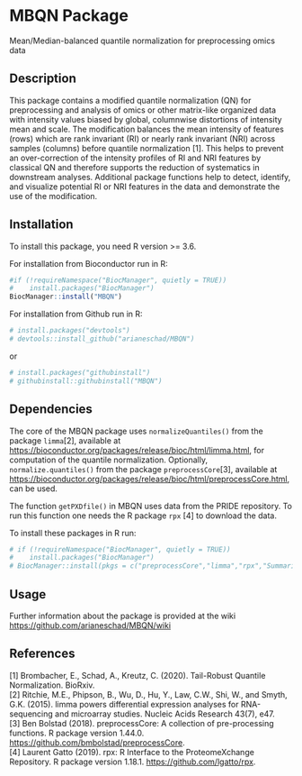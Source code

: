 
<!-- README.md is generated from README.Rmd. Please edit that file -->

# MBQN Package

Mean/Median-balanced quantile normalization for preprocessing omics data

## Description

This package contains a modified quantile normalization (QN) for
preprocessing and analysis of omics or other matrix-like organized data
with intensity values biased by global, columnwise distortions of
intensity mean and scale. The modification balances the mean intensity
of features (rows) which are rank invariant (RI) or nearly rank
invariant (NRI) across samples (columns) before quantile normalization
\[1\]. This helps to prevent an over-correction of the intensity
profiles of RI and NRI features by classical QN and therefore supports
the reduction of systematics in downstream analyses. Additional package
functions help to detect, identify, and visualize potential RI or NRI
features in the data and demonstrate the use of the modification.

## Installation

To install this package, you need R version \>= 3.6.

For installation from Bioconductor run in R:

``` r
#if (!requireNamespace("BiocManager", quietly = TRUE))
#    install.packages("BiocManager")
BiocManager::install("MBQN")
```

For installation from Github run in R:

``` r
# install.packages("devtools")
# devtools::install_github("arianeschad/MBQN")
```

or

``` r
# install.packages("githubinstall")
# githubinstall::githubinstall("MBQN")
```

## Dependencies

The core of the MBQN package uses `normalizeQuantiles()` from the
package `limma`\[2\], available at
<https://bioconductor.org/packages/release/bioc/html/limma.html>, for
computation of the quantile normalization. Optionally,
`normalize.quantiles()` from the package `preprocessCore`\[3\],
available at
<https://bioconductor.org/packages/release/bioc/html/preprocessCore.html>,
can be used. <br/>

The function `getPXDfile()` in MBQN uses data from the PRIDE repository.
To run this function one needs the R package `rpx` \[4\] to download the
data. <br/>

To install these packages in R run: <br/>

``` r
# if (!requireNamespace("BiocManager", quietly = TRUE))
#    install.packages("BiocManager")
# BiocManager::install(pkgs = c("preprocessCore","limma","rpx","SummarizedExperiment"))
```

## Usage

Further information about the package is provided at the wiki <br/>
<https://github.com/arianeschad/MBQN/wiki>

## References

\[1\] Brombacher, E., Schad, A., Kreutz, C. (2020). Tail-Robust Quantile
Normalization. BioRxiv. <br/> \[2\] Ritchie, M.E., Phipson, B., Wu, D.,
Hu, Y., Law, C.W., Shi, W., and Smyth, G.K. (2015). limma powers
differential expression analyses for RNA-sequencing and microarray
studies. Nucleic Acids Research 43(7), e47. <br/> \[3\] Ben Bolstad
(2018). preprocessCore: A collection of pre-processing functions. R
package version 1.44.0. <https://github.com/bmbolstad/preprocessCore>.
<br/> \[4\] Laurent Gatto (2019). rpx: R Interface to the
ProteomeXchange Repository. R package version 1.18.1.
<https://github.com/lgatto/rpx>.
